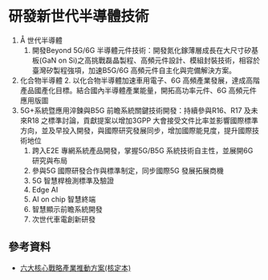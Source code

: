 # 研發新世代半導體技術
1. Å 世代半導體
	1. 開發Beyond 5G/6G 半導體元件技術：開發氮化鎵薄層成⾧在大尺寸矽基板(GaN on Si)之高挑戰磊晶製程、高頻元件設計、模組封裝技術，相容於臺灣矽製程強項，加速B5G/6G 高頻元件自主化與完備解決方案。
2. 化合物半導體
	2. 以化合物半導體加速車用電子、6G 高頻產業發展，達成高階產品國產化目標。結合國內半導體產業能量，開拓高功率元件、6G 高頻元件應用版圖
3. 5G+系統暨應用淬鍊與B5G 前瞻系統關鍵技術開發：持續參與R16、R17 及未來R18 之標準討論，貢獻提案以增加3GPP 大會接受文件比率並影響國際標準方向，並及早投入開發，與國際研究發展同步，增加國際能見度，提升國際技術地位
	1. 跨入E2E 專網系統產品開發，掌握5G/B5G 系統技術自主性，並展開6G 研究與布局
	2. 參與5G 國際研發合作與標準制定，同步國際5G 發展拓展商機
	3. 5G 智慧桿檢測標準及驗證
	4. Edge AI
	5. AI on chip 智慧終端
	6. 智慧顯示前瞻系統開發
	7. 次世代車電創新研發


## 參考資料
- [六大核心戰略產業推動方案(核定本)](https://ws.ndc.gov.tw/Download.ashx?u=LzAwMS9hZG1pbmlzdHJhdG9yLzEwL3JlbGZpbGUvMC8xMzk3NS82YTgyNDM4NC05YjQ0LTQ5OTUtODBkMy00ZmQ5MTY3MTQxZDkucGRm&n=MTEwMDUyMeWFreWkp%2baguOW%2fg%2baIsOeVpeeUoualreaOqOWLleaWueahiCjmoLjlrprmnKwpLnBkZg%3d%3d&icon=..pdf "[開新分頁下載]1100521六大核心戰略產業推動方案(核定本).pdf")